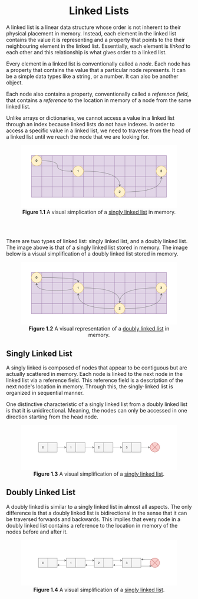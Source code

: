 <h1 align="center">
  <b>Linked Lists</b>
</h1>

A linked list is a linear data structure whose order is not inherent to their physical placement in memory. Instead, each element in the linked list contains the value it is representing and a property that points to the their neighbouring element in the linked list. Essentially, each element is *linked* to each other and this relationship is what gives order to a linked list.

Every element in a linked list is conventionally called a *node*. Each node has a property that contains the value that a particular node represents. It can be a simple data types like a string, or a number. It can also be another object.

Each node also contains a property, conventionally called a *reference field*, that contains a *reference* to the location in memory of a node from the same linked list.

Unlike arrays or dictionaries, we cannot access a value in a linked list through an index because linked lists do not have indexes. In order to access a specific value in a linked list, we need to traverse from the head of a linked list until we reach the node that we are looking for.

<figure align="center">
  <img src="../assets/singly-linked-list-in-memory.png" />
  <figcaption>
    <b>Figure 1.1</b> 
    <span>
      A visual simplication of a <a href="../python/singly-linked-list.py">singly linked list</a> in memory.
    </span>
  </figcaption>
</figure>

<br />
<br />

There are two types of linked list: singly linked list, and a doubly linked list. The image above is that of a singly linked list stored in memory.   The image below is a visual simplification of a doubly linked list stored in memory.

<figure align="center">
  <img src="../assets/doubly-linked-list-in-memory.png" />
  <figcaption>
    <b>Figure 1.2</b> 
    <span>
      A visual representation of a <a href="../python/doubly-linked-list.py">doubly linked list</a> in memory.
    </span>
  </figcaption>
</figure>

## **Singly Linked List**

A singly linked is composed of nodes that appear to be contiguous but are actually scattered in memory. Each node is linked to the next node in the linked list via a reference field. This reference field is a description of the next node's location in memory. Through this, the singly-linked list is organized in sequential manner.

One distinctive characteristic of a singly linked list from a doubly linked list is that it is unidirectional. Meaning, the nodes can only be accessed in one direction starting from the head node.

<figure align="center">
  <img src="../assets/singly-linked-list.png" />
  <figcaption>
    <b>Figure 1.3</b> 
    <span>
      A visual simplification of a <a href="../python/singly-linked-list.py">singly linked list</a>.
    </span>
  </figcaption>
</figure>

## **Doubly Linked List**

A doubly linked is similar to a singly linked list in almost all aspects. The only difference is that a doubly linked list is bidirectional in the sense that it can be traversed forwards and backwards. This implies that every node in a doubly linked list contains a reference to the location in memory of the nodes before and after it.

<figure align="center">
  <img src="../assets/doubly-linked-list.png" />
  <figcaption>
    <b>Figure 1.4</b> 
    <span>
      A visual simplification of a <a href="../python/doubly-linked-list.py">singly linked list</a>.
    </span>
  </figcaption>
</figure>